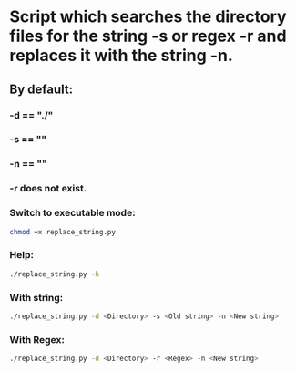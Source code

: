 # Script which searches the directory files for the string -s or regex -r and replaces it with the string -n.

## By default:
### -d == "./"
### -s == ""
### -n == ""
### -r does not exist.

### Switch to executable mode:
```bash
chmod +x replace_string.py
```
### Help:
```bash
./replace_string.py -h
```
### With string:
```bash
./replace_string.py -d <Directory> -s <Old string> -n <New string>
```
### With Regex:
```bash
./replace_string.py -d <Directory> -r <Regex> -n <New string>
```